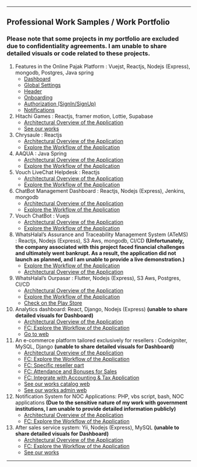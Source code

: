 
---
<h2>Professional Work Samples / Work Portfolio</h2>
<h3>Please note that some projects in my portfolio are excluded due to confidentiality agreements. I am unable to share detailed visuals or code related to these projects.</h3>
<ol>
    <li>
        Features in the Online Pajak Platform : Vuejst, Reactjs, Nodejs (Express), mongodb, Postgres, Java spring
        <ul>
            <li><a href="op/full-flow.png">Dashboard</a></li>
            <li><a href="op/full-flow.png">Global Settings</a></li>
            <li><a href="op/full-flow.png">Header</a></li>
            <li><a href="op/full-flow.png">Onboarding</a></li>
            <li><a href="op/full-flow.png">Authorization (SignIn/SignUp)</a></li>
            <li><a href="op/full-flow.png">Notifications</a></li>
        </ul>
    </li>
    <li>
        Hitachi Games : Reactjs, framer motion, Lottie, Supabase
        <ul>
            <li><a href="hitachi/architecture-design.png">Architectural Overview of the Application</a></li>
            <li><a href="hitachi/full-flow.png">See our works</a></li>
        </ul>
    </li>
    <li>
        Chrysaule : Reactjs
        <ul>
            <li><a href="chrysaule/architecture-design.png">Architectural Overview of the Application</a></li>
            <li><a href="chrysaule/full-flow.png">Explore the Workflow of the Application</a></li>
        </ul>
    </li>
     <li>
        AAQUA : Java Spring
        <ul>
            <li><a href="vouch/architecture-design.png">Architectural Overview of the Application</a></li>
            <li><a href="aaqua/full-flow.png">Explore the Workflow of the Application</a></li>
        </ul>
    </li>
    <li>
        Vouch LiveChat Helpdesk : Reactjs
        <ul>
            <li><a href="vouch/architecture-design.png">Architectural Overview of the Application</a></li>
            <li><a href="vouch/full-flow.png">Explore the Workflow of the Application</a></li>
        </ul>
    </li>
    <li>
        ChatBot Management Dashboard : Reactjs, Nodejs (Express), Jenkins, mongodb
        <ul>
            <li><a href="vouch/architecture-design.png">Architectural Overview of the Application</a></li>
            <li><a href="vouch/full-flow.png">Explore the Workflow of the Application</a></li>
        </ul>
    </li>
    <li>
        Vouch ChatBot : Vuejs
        <ul>
            <li><a href="vouch/architecture-design.png">Architectural Overview of the Application</a></li>
            <li><a href="vouch/full-flow.png">Explore the Workflow of the Application</a></li>
        </ul>
    </li>
    <li>
        WhatsHalal’s Assurance and Traceability Management System (ATeMS) : Reactjs, Nodejs (Express), S3 Aws, mongodb, CI/CD <strong>(Unfortunately, the company associated with this project faced financial challenges and ultimately went bankrupt. As a result, the application did not launch as planned, and I am unable to provide a live demonstration.)</strong>
        <ul>
            <li><a href="atems/full-flow.png">Explore the Workflow of the Application</a></li>
            <li><a href="atems/architecture-design.png">Architectural Overview of the Application</a></li>
        </ul>
    </li>
    <li>
        WhatsHalal’s Ourpasar : Flutter, Nodejs (Express), S3 Aws, Postgres, CI/CD
        <ul>
            <li><a href="ourpasar/architecture-design.png">Architectural Overview of the Application</a></li>
            <li><a href="ourpasar/full-flow.png">Explore the Workflow of the Application</a></li>
            <li><a href="https://play.google.com/store/apps/details?id=com.ourpasar.opconsumerapp">Check on the Play Store</a></li>
        </ul>
    </li>
    <li>
        Analytics dashboard: React, Django, Nodejs (Express) <strong>(unable to share detailed visuals for Dashboard)</strong>
        <ul>
            <li><a href="alqolamsh/architecture-design.png">Architectural Overview of the Application</a></li>
            <li><a href="alqolamsh/full-flow.png">FC: Explore the Workflow of the Application</a></li>
            <li><a href="https://sh.alqolam.com/#/">Go to web</a></li>
        </ul>
    </li>
    <li>
        An e-commerce platform tailored exclusively for resellers : Codeigniter, MySQL, Django <strong>(unable to share detailed visuals for Dashboard)</strong>
        <ul>
            <li><a href="reseller-applications/architecture-design.png">Architectural Overview of the Application</a></li>
            <li><a href="reseller-applications/full-flow.png">FC: Explore the Workflow of the Application</a></li>
            <li><a href="reseller-applications/reseller.png">FC: Specific reseller part</a></li>
            <li><a href="reseller-applications/sales.png">FC: Attendance and Bonuses for Sales</a></li>
            <li><a href="reseller-applications/accounting.png">FC: Integrate with Accounting & Tax Application</a></li>
            <li><a href="https://www.mitrapedia.com/">See our works catalog web</a></li>
            <li><a href="https://retail.alqolam.com/">See our works admin web</a></li>
        </ul>
    </li>
    <li>
        Notification System for NOC Applications: PHP, vbs script, bash, NOC applications <strong>(Due to the sensitive nature of my work with government institutions, I am unable to provide detailed information publicly)</strong> 
        <ul>
            <li><a href="notification-system-noc-applications/architecture-design.png">Architectural Overview of the Application</a></li>
            <li><a href="notification-system-noc-applications/full-flow.png">FC: Explore the Workflow of the Application</a></li>
        </ul>
    </li>
    <li>
        After sales service system: Yii, Nodejs (Express), MySQL <strong>(unable to share detailed visuals for Dashboard)</strong> 
        <ul>
            <li><a href="after-sales-system/architecture-design.png">Architectural Overview of the Application</a></li>
            <li><a href="after-sales-system/full-flow.png">FC: Explore the Workflow of the Application</a></li>
            <li><a href="https://care.alqolam.com">See our works</a></li>
        </ul>
    </li>
</ol>

---
